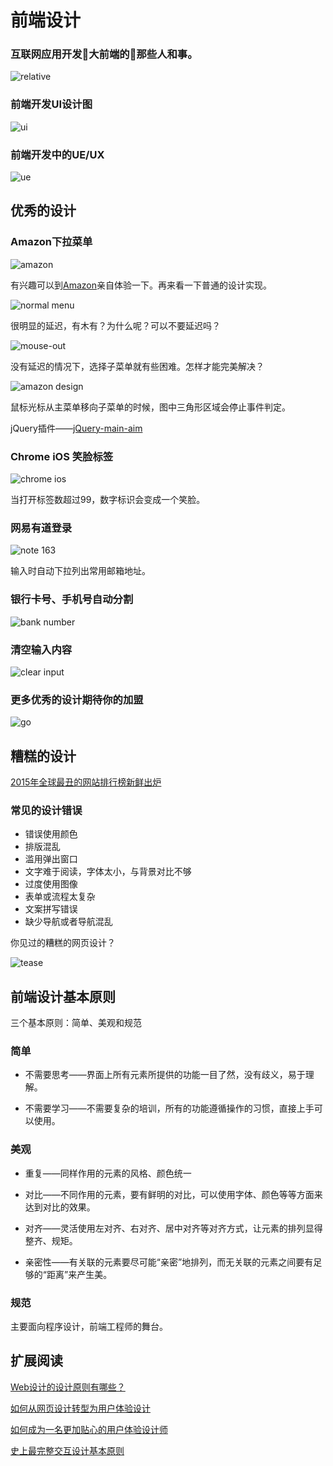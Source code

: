 # 前端设计

### 互联网应用开发大前端的那些人和事。

![relative](./images/relative.png)

### 前端开发UI设计图

![ui](./images/ui.jpg)

### 前端开发中的UE/UX

![ue](./images/ue.png)

## 优秀的设计

### Amazon下拉菜单

![amazon](./images/amazon.gif)

有兴趣可以到[Amazon](https://www.amazon.com/)亲自体验一下。再来看一下普通的设计实现。

![normal menu](./images/normal-menu.gif)

很明显的延迟，有木有？为什么呢？可以不要延迟吗？

![mouse-out](./images/mouse-out.gif)

没有延迟的情况下，选择子菜单就有些困难。怎样才能完美解决？

![amazon design](./images/amazon-design.jpg)

鼠标光标从主菜单移向子菜单的时候，图中三角形区域会停止事件判定。

jQuery插件——[jQuery-main-aim](https://github.com/kamens/jQuery-menu-aim)

### Chrome iOS 笑脸标签

![chrome ios](./images/chrome-ios.jpg)

当打开标签数超过99，数字标识会变成一个笑脸。

### 网易有道登录

![note 163](./images/note-163.png)

输入时自动下拉列出常用邮箱地址。

### 银行卡号、手机号自动分割

![bank number](./images/bank-number.png)

### 清空输入内容

![clear input](./images/clear-input.png)

### 更多优秀的设计期待你的加盟

![go](./images/go.jpg)

## 糟糕的设计

[2015年全球最丑的网站排行榜新鲜出炉](http://www.uisdc.com/2015-most-ugly-websites)

### 常见的设计错误

* 错误使用颜色
* 排版混乱
* 滥用弹出窗口
* 文字难于阅读，字体太小，与背景对比不够
* 过度使用图像
* 表单或流程太复杂
* 文案拼写错误
* 缺少导航或者导航混乱

你见过的糟糕的网页设计？

![tease](./images/tease.jpg)

## 前端设计基本原则

三个基本原则：简单、美观和规范

### 简单

* 不需要思考——界面上所有元素所提供的功能一目了然，没有歧义，易于理解。

* 不需要学习——不需要复杂的培训，所有的功能遵循操作的习惯，直接上手可以使用。

### 美观

* 重复——同样作用的元素的风格、颜色统一

* 对比——不同作用的元素，要有鲜明的对比，可以使用字体、颜色等等方面来达到对比的效果。

* 对齐——灵活使用左对齐、右对齐、居中对齐等对齐方式，让元素的排列显得整齐、规矩。

* 亲密性——有关联的元素要尽可能“亲密”地排列，而无关联的元素之间要有足够的“距离”来产生美。

### 规范

主要面向程序设计，前端工程师的舞台。

## 扩展阅读

[Web设计的设计原则有哪些？](https://www.zhihu.com/question/32231162)

[如何从网页设计转型为用户体验设计](http://uxren.cn/?p=40770)

[如何成为一名更加贴心的用户体验设计师](https://36kr.com/p/218194.html)

[史上最完整交互设计基本原则](https://36kr.com/p/5042087.html)